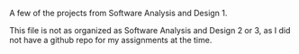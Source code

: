 A few of the projects from Software Analysis and Design 1.

This file is not as organized as Software Analysis and Design 2 or 3, as I did not have a github repo for my assignments at the time.
